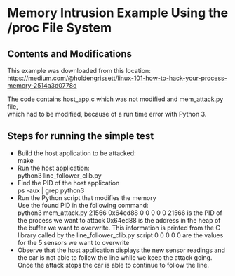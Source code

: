 # Memory Intrusion Example Using the /proc File System

## Contents and Modifications
This example was downloaded from this location:  
 https://medium.com/@holdengrissett/linux-101-how-to-hack-your-process-memory-2514a3d0778d  

The code contains host_app.c which was not modified and mem_attack.py file,  
 which had to be modified, because of a run time error with Python 3.

## Steps for running the simple test

  * Build the host application to be attacked:  
    make  
  * Run the host application:  
    python3 line_follower_clib.py
  * Find the PID of the host application  
    ps -aux | grep python3  
  * Run the Python script that modifies the memory  
    Use the found PID in the following command:  
    python3 mem_attack.py 21566 0x64ed88 0 0 0 0 0
    21566 is the PID of the process we want to attack
    0x64ed88 is the address in the heap of the buffer we want to overwrite.
    This information is printed from the C library called by the line_follower_clib.py script
    0 0 0 0 0 are the values for the 5 sensors we want to overwrite
  * Observe that the host application displays the new sensor readings and the car is not able to follow the line while we keep the attack going. 
    Once the attack stops the car is able to continue to follow the line. 
    
   

